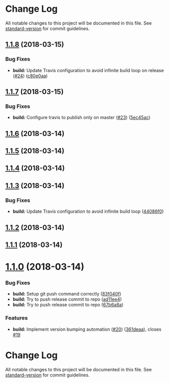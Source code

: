 # Change Log

All notable changes to this project will be documented in this file. See [standard-version](https://github.com/conventional-changelog/standard-version) for commit guidelines.

<a name="1.1.8"></a>
## [1.1.8](https://github.com/Norauto/log4js2-ajax-appender/compare/v1.1.7...v1.1.8) (2018-03-15)


### Bug Fixes

* **build:** Update Travis configuration to avoid infinite build loop on release ([#24](https://github.com/Norauto/log4js2-ajax-appender/issues/24)) ([c80e0aa](https://github.com/Norauto/log4js2-ajax-appender/commit/c80e0aa))



<a name="1.1.7"></a>
## [1.1.7](https://github.com/Norauto/log4js2-ajax-appender/compare/v1.1.6...v1.1.7) (2018-03-15)


### Bug Fixes

* **build:** Configure travis to publish only on master ([#23](https://github.com/Norauto/log4js2-ajax-appender/issues/23)) ([5ec45ac](https://github.com/Norauto/log4js2-ajax-appender/commit/5ec45ac))



<a name="1.1.6"></a>
## [1.1.6](https://github.com/Norauto/log4js2-ajax-appender/compare/v1.1.5...v1.1.6) (2018-03-14)



<a name="1.1.5"></a>
## [1.1.5](https://github.com/Norauto/log4js2-ajax-appender/compare/v1.1.4...v1.1.5) (2018-03-14)



<a name="1.1.4"></a>
## [1.1.4](https://github.com/Norauto/log4js2-ajax-appender/compare/v1.1.3...v1.1.4) (2018-03-14)



<a name="1.1.3"></a>
## [1.1.3](https://github.com/Norauto/log4js2-ajax-appender/compare/v1.1.1...v1.1.3) (2018-03-14)


### Bug Fixes

* **build:** Update Travis configuration to avoid infinite build loop ([44086f0](https://github.com/Norauto/log4js2-ajax-appender/commit/44086f0))



<a name="1.1.2"></a>
## [1.1.2](https://github.com/Norauto/log4js2-ajax-appender/compare/v1.1.1...v1.1.2) (2018-03-14)



<a name="1.1.1"></a>
## [1.1.1](https://github.com/Norauto/log4js2-ajax-appender/compare/v1.1.0...v1.1.1) (2018-03-14)



<a name="1.1.0"></a>
# [1.1.0](https://github.com/Norauto/log4js2-ajax-appender/compare/v1.0.1...v1.1.0) (2018-03-14)


### Bug Fixes

* **build:** Setup git push command correctly ([83f040f](https://github.com/Norauto/log4js2-ajax-appender/commit/83f040f))
* **build:** Try to push release commit to repo ([ad11ee4](https://github.com/Norauto/log4js2-ajax-appender/commit/ad11ee4))
* **build:** Try to push release commit to repo ([67b6a8a](https://github.com/Norauto/log4js2-ajax-appender/commit/67b6a8a))


### Features

* **build:** Implement version bumping automation ([#20](https://github.com/Norauto/log4js2-ajax-appender/issues/20)) ([361deaa](https://github.com/Norauto/log4js2-ajax-appender/commit/361deaa)), closes [#19](https://github.com/Norauto/log4js2-ajax-appender/issues/19)



# Change Log

All notable changes to this project will be documented in this file. See [standard-version](https://github.com/conventional-changelog/standard-version) for commit guidelines.
